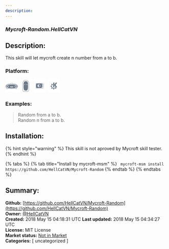 ```yaml
---
description: 
---
```


### _Mycroft-Random.HellCatVN_  
## Description:  
This skill will let mycroft create n number from a to b.  
  
### Platform:  
 ![Mark I](../.gitbook/assets/mark-1-icon.png)  ![Mark II](../.gitbook/assets/mark-2-icon.png)  ![Picroft](../.gitbook/assets/picroft-icon.png)  ![plasmoid](../.gitbook/assets/kde.png)   
### Examples:  
> Random from a to b.  
> Random n from a to b.  
  
## Installation:  
{% hint style="warning" %}
This skill is not aproved by Mycroft skill tester.
{% endhint %}
    
{% tabs %}
{% tab title="Install by mycroft-msm" %}
``` mycroft-msm install https://github.com/HellCatVN/Mycroft-Random```
{% endtab %}
  {% endtabs %}
    
## Summary:  
**Github:** [https://github.com/HellCatVN/Mycroft-Random](https://github.com/HellCatVN/Mycroft-Random)  
**Owner:** [@HellCatVN](https://github.com/HellCatVN)  
**Created:** 2018 May 15 04:18:31 UTC  **Last updated:** 2018 May 15 04:34:27 UTC  
**License:** MIT License  
**Market status:** [Not in Market](https://market.mycroft.ai/skill/)  
**Categories:** [ uncategorized ]   
